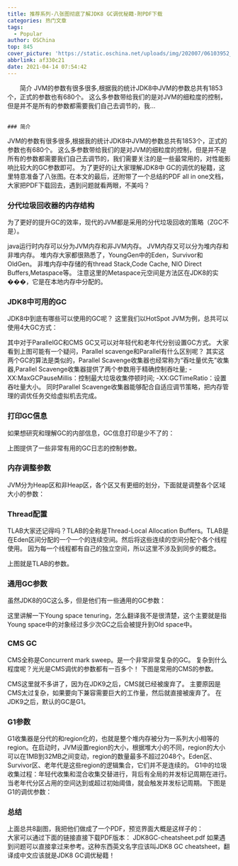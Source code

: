 ```yaml
---
title: 推荐系列-八张图彻底了解JDK8 GC调优秘籍-附PDF下载
categories: 热门文章
tags:
  - Popular
author: OSChina
top: 845
cover_picture: 'https://static.oschina.net/uploads/img/202007/06103952_fXTC.jpg'
abbrlink: af330c21
date: 2021-04-14 07:54:42
---
```


&emsp;&emsp;简介 JVM的参数有很多很多,根据我的统计JDK8中JVM的参数总共有1853个，正式的参数也有680个。 这么多参数带给我们的是对JVM的细粒度的控制，但是并不是所有的参数都需要我们自己去调节的，我...
<!-- more -->

                                                                                                                                                                                        ### 简介 
JVM的参数有很多很多,根据我的统计JDK8中JVM的参数总共有1853个，正式的参数也有680个。 
这么多参数带给我们的是对JVM的细粒度的控制，但是并不是所有的参数都需要我们自己去调节的，我们需要关注的是一些最常用的，对性能影响比较大的GC参数即可。 
为了更好的让大家理解JDK8中 GC的调优的秘籍，这里特意准备了八张图。在本文的最后，还附带了一个总结的PDF all in one文档，大家把PDF下载回去，遇到问题就看两眼，不美吗？ 
### 分代垃圾回收器的内存结构 
为了更好的提升GC的效率，现代的JVM都是采用的分代垃圾回收的策略（ZGC不是）。 
 
java运行时内存可以分为JVM内存和非JVM内存。 
JVM内存又可以分为堆内存和非堆内存。 
堆内存大家都很熟悉了，YoungGen中的Eden，Survivor和OldGen。 
非堆内存中存储的有thread Stack,Code Cache, NIO Direct Buffers,Metaspace等。 
注意这里的Metaspace元空间是方法区在JDK8的实���，它是在本地内存中分配的。 
### JDK8中可用的GC 
JDK8中到底有哪些可以使用的GC呢？ 
这里我们以HotSpot JVM为例，总共可以使用4大GC方式： 
 
其中对于ParallelGC和CMS GC又可以对年轻代和老年代分别设置GC方式。 
大家看到上图可能有一个疑问，Parallel scavenge和Parallel有什么区别呢？ 
其实这两个GC的算法是类似的，Parallel Scavenge收集器也经常称为“吞吐量优先”收集器,Parallel Scavenge收集器提供了两个参数用于精确控制吞吐量; -XX:MaxGCPauseMillis：控制最大垃圾收集停顿时间; -XX:GCTimeRatio：设置吞吐量大小。 
同时Parallel Scavenge收集器能够配合自适应调节策略，把内存管理的调优任务交给虚拟机去完成。 
 
### 打印GC信息 
如果想研究和理解GC的内部信息，GC信息打印是少不了的： 
 
上图提供了一些非常有用的GC日志的控制参数。 
### 内存调整参数 
JVM分为Heap区和非Heap区，各个区又有更细的划分，下面就是调整各个区域大小的参数： 
 
### Thread配置 
TLAB大家还记得吗？TLAB的全称是Thread-Local Allocation Buffers。TLAB是在Eden区间分配的一个一个的连续空间。然后将这些连续的空间分配个各个线程使用。 
因为每一个线程都有自己的独立空间，所以这里不涉及到同步的概念。 
 
上图就是TLAB的参数。 
### 通用GC参数 
虽然JDK8的GC这么多，但是他们有一些通用的GC参数： 
 
这里讲解一下Young space tenuring，怎么翻译我不是很清楚，这个主要就是指Young space中的对象经过多少次GC之后会被提升到Old space中。 
### CMS GC 
CMS全称是Concurrent mark sweep。是一个非常非常复杂的GC。 
复杂到什么程度呢？光光是CMS调优的参数都有一百多个！ 
下图是常用的CMS的参数。 
 
CMS这里就不多讲了，因为在JDK9之后，CMS就已经被废弃了。 
主要原因是CMS太过复杂，如果要向下兼容需要巨大的工作量，然后就直接被废弃了。 
在JDK9之后，默认的GC是G1。 
### G1参数 
G1收集器是分代的和region化的，也就是整个堆内存被分为一系列大小相等的region。在启动时，JVM设置region的大小，根据堆大小的不同，region的大小可以在1MB到32MB之间变动，region的数量最多不超过2048个。Eden区、Survivor区、老年代是这些region的逻辑集合，它们并不是连续的。 
G1中的垃圾收集过程：年轻代收集和混合收集交替进行，背后有全局的并发标记周期在进行。当老年代分区占用的空间达到或超过初始阈值，就会触发并发标记周期。 
下图是G1的调优参数： 
 
### 总结 
上面总共8副图，我把他们做成了一个PDF，预览界面大概是这样子的：  
大家可以通过下面的链接直接下载PDF版本： 
JDK8GC-cheatsheet.pdf 
如果遇到问题可以直接拿过来参考。这种东西英文名字应该叫JDK8 GC cheatsheet，翻译成中文应该就是JDK8 GC调优秘籍！ 

                                        